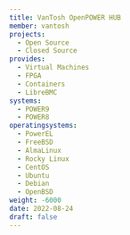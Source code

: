 ```yaml
---
title: VanTosh OpenPOWER HUB
member: vantosh
projects:
  - Open Source
  - Closed Source
provides:
  - Virtual Machines
  - FPGA
  - Containers
  - LibreBMC
systems:
  - POWER9
  - POWER8
operatingsystems:
  - PowerEL
  - FreeBSD
  - AlmaLinux
  - Rocky Linux
  - CentOS
  - Ubuntu
  - Debian
  - OpenBSD
weight: -6000
date: 2022-08-24
draft: false
---
```


